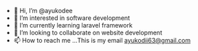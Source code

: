 - 👋 Hi, I’m @ayukodee
- 👀 I’m interested in software development
- 🌱 I’m currently learning laravel framework
- 💞️ I’m looking to collaborate on website development
- 📫 How to reach me ...This is my email ayukodii63@gmail.com

<!---
ayukodee/ayukodee is a ✨ special ✨ repository because its `README.md` (this file) appears on your GitHub profile.
You can click the Preview link to take a look at your changes.
--->
